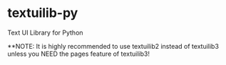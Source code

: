 # textuilib-py
Text UI Library for Python

**NOTE: It is highly recommended to use textuilib2 instead of textuilib3 unless you NEED the pages feature of textuilib3!
